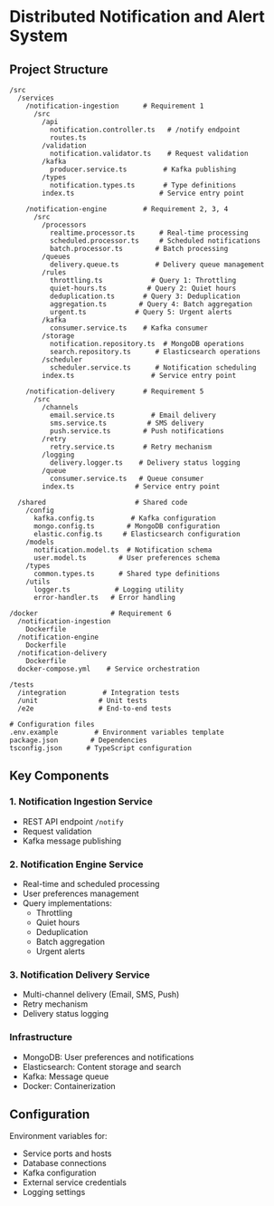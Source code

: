 # Distributed Notification and Alert System

## Project Structure

```
/src
  /services
    /notification-ingestion      # Requirement 1
      /src
        /api
          notification.controller.ts   # /notify endpoint
          routes.ts
        /validation
          notification.validator.ts    # Request validation
        /kafka
          producer.service.ts         # Kafka publishing
        /types
          notification.types.ts       # Type definitions
        index.ts                     # Service entry point

    /notification-engine         # Requirement 2, 3, 4
      /src
        /processors
          realtime.processor.ts      # Real-time processing
          scheduled.processor.ts     # Scheduled notifications
          batch.processor.ts        # Batch processing
        /queues
          delivery.queue.ts         # Delivery queue management
        /rules
          throttling.ts            # Query 1: Throttling
          quiet-hours.ts          # Query 2: Quiet hours
          deduplication.ts       # Query 3: Deduplication
          aggregation.ts        # Query 4: Batch aggregation
          urgent.ts            # Query 5: Urgent alerts
        /kafka
          consumer.service.ts    # Kafka consumer
        /storage
          notification.repository.ts  # MongoDB operations
          search.repository.ts      # Elasticsearch operations
        /scheduler
          scheduler.service.ts      # Notification scheduling
        index.ts                   # Service entry point

    /notification-delivery       # Requirement 5
      /src
        /channels
          email.service.ts         # Email delivery
          sms.service.ts          # SMS delivery
          push.service.ts        # Push notifications
        /retry
          retry.service.ts       # Retry mechanism
        /logging
          delivery.logger.ts    # Delivery status logging
        /queue
          consumer.service.ts   # Queue consumer
        index.ts               # Service entry point

  /shared                      # Shared code
    /config
      kafka.config.ts         # Kafka configuration
      mongo.config.ts        # MongoDB configuration
      elastic.config.ts     # Elasticsearch configuration
    /models
      notification.model.ts  # Notification schema
      user.model.ts        # User preferences schema
    /types
      common.types.ts      # Shared type definitions
    /utils
      logger.ts           # Logging utility
      error-handler.ts   # Error handling

/docker                  # Requirement 6
  /notification-ingestion
    Dockerfile
  /notification-engine
    Dockerfile
  /notification-delivery
    Dockerfile
  docker-compose.yml    # Service orchestration

/tests
  /integration         # Integration tests
  /unit               # Unit tests
  /e2e                # End-to-end tests

# Configuration files
.env.example         # Environment variables template
package.json        # Dependencies
tsconfig.json      # TypeScript configuration
```

## Key Components

### 1. Notification Ingestion Service
- REST API endpoint `/notify`
- Request validation
- Kafka message publishing

### 2. Notification Engine Service
- Real-time and scheduled processing
- User preferences management
- Query implementations:
  - Throttling
  - Quiet hours
  - Deduplication
  - Batch aggregation
  - Urgent alerts

### 3. Notification Delivery Service
- Multi-channel delivery (Email, SMS, Push)
- Retry mechanism
- Delivery status logging

### Infrastructure
- MongoDB: User preferences and notifications
- Elasticsearch: Content storage and search
- Kafka: Message queue
- Docker: Containerization

## Configuration
Environment variables for:
- Service ports and hosts
- Database connections
- Kafka configuration
- External service credentials
- Logging settings
